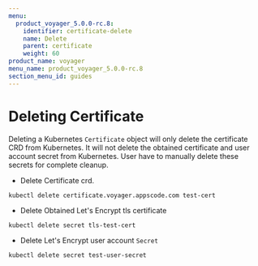 ```yaml
---
menu:
  product_voyager_5.0.0-rc.8:
    identifier: certificate-delete
    name: Delete
    parent: certificate
    weight: 60
product_name: voyager
menu_name: product_voyager_5.0.0-rc.8
section_menu_id: guides
---
```

# Deleting Certificate

Deleting a Kubernetes `Certificate` object will only delete the certificate CRD from Kubernetes.
It will not delete the obtained certificate and user account secret from Kubernetes. User have to manually delete these secrets for complete cleanup.

 - Delete Certificate crd.
```console
kubectl delete certificate.voyager.appscode.com test-cert
```

 - Delete Obtained Let's Encrypt tls certificate
```console
kubectl delete secret tls-test-cert
```

 - Delete Let's Encrypt user account `Secret`
```console
kubectl delete secret test-user-secret
```
